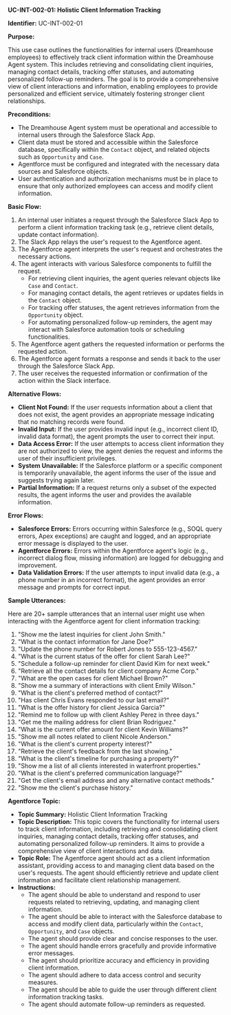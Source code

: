 **UC-INT-002-01: Holistic Client Information Tracking**

**Identifier:** UC-INT-002-01

**Purpose:**

This use case outlines the functionalities for internal users (Dreamhouse employees) to effectively track client information within the Dreamhouse Agent system. This includes retrieving and consolidating client inquiries, managing contact details, tracking offer statuses, and automating personalized follow-up reminders. The goal is to provide a comprehensive view of client interactions and information, enabling employees to provide personalized and efficient service, ultimately fostering stronger client relationships.

**Preconditions:**

- The Dreamhouse Agent system must be operational and accessible to internal users through the Salesforce Slack App.
- Client data must be stored and accessible within the Salesforce database, specifically within the `Contact` object, and related objects such as `Opportunity` and `Case`.
- Agentforce must be configured and integrated with the necessary data sources and Salesforce objects.
- User authentication and authorization mechanisms must be in place to ensure that only authorized employees can access and modify client information.

**Basic Flow:**

1.  An internal user initiates a request through the Salesforce Slack App to perform a client information tracking task (e.g., retrieve client details, update contact information).
2.  The Slack App relays the user's request to the Agentforce agent.
3.  The Agentforce agent interprets the user's request and orchestrates the necessary actions.
4.  The agent interacts with various Salesforce components to fulfill the request.
    - For retrieving client inquiries, the agent queries relevant objects like `Case` and `Contact`.
    - For managing contact details, the agent retrieves or updates fields in the `Contact` object.
    - For tracking offer statuses, the agent retrieves information from the `Opportunity` object.
    - For automating personalized follow-up reminders, the agent may interact with Salesforce automation tools or scheduling functionalities.
5.  The Agentforce agent gathers the requested information or performs the requested action.
6.  The Agentforce agent formats a response and sends it back to the user through the Salesforce Slack App.
7.  The user receives the requested information or confirmation of the action within the Slack interface.

**Alternative Flows:**

- **Client Not Found:** If the user requests information about a client that does not exist, the agent provides an appropriate message indicating that no matching records were found.
- **Invalid Input:** If the user provides invalid input (e.g., incorrect client ID, invalid data format), the agent prompts the user to correct their input.
- **Data Access Error:** If the user attempts to access client information they are not authorized to view, the agent denies the request and informs the user of their insufficient privileges.
- **System Unavailable:** If the Salesforce platform or a specific component is temporarily unavailable, the agent informs the user of the issue and suggests trying again later.
- **Partial Information:** If a request returns only a subset of the expected results, the agent informs the user and provides the available information.

**Error Flows:**

- **Salesforce Errors:** Errors occurring within Salesforce (e.g., SOQL query errors, Apex exceptions) are caught and logged, and an appropriate error message is displayed to the user.
- **Agentforce Errors:** Errors within the Agentforce agent's logic (e.g., incorrect dialog flow, missing information) are logged for debugging and improvement.
- **Data Validation Errors:** If the user attempts to input invalid data (e.g., a phone number in an incorrect format), the agent provides an error message and prompts for correct input.

**Sample Utterances:**

Here are 20+ sample utterances that an internal user might use when interacting with the Agentforce agent for client information tracking:

1.  "Show me the latest inquiries for client John Smith."
2.  "What is the contact information for Jane Doe?"
3.  "Update the phone number for Robert Jones to 555-123-4567."
4.  "What is the current status of the offer for client Sarah Lee?"
5.  "Schedule a follow-up reminder for client David Kim for next week."
6.  "Retrieve all the contact details for client company Acme Corp."
7.  "What are the open cases for client Michael Brown?"
8.  "Show me a summary of interactions with client Emily Wilson."
9.  "What is the client's preferred method of contact?"
10. "Has client Chris Evans responded to our last email?"
11. "What is the offer history for client Jessica Garcia?"
12. "Remind me to follow up with client Ashley Perez in three days."
13. "Get me the mailing address for client Brian Rodriguez."
14. "What is the current offer amount for client Kevin Williams?"
15. "Show me all notes related to client Nicole Anderson."
16. "What is the client's current property interest?"
17. "Retrieve the client's feedback from the last showing."
18. "What is the client's timeline for purchasing a property?"
19. "Show me a list of all clients interested in waterfront properties."
20. "What is the client's preferred communication language?"
21. "Get the client's email address and any alternative contact methods."
22. "Show me the client's purchase history."

**Agentforce Topic:**

- **Topic Summary:** Holistic Client Information Tracking
- **Topic Description:** This topic covers the functionality for internal users to track client information, including retrieving and consolidating client inquiries, managing contact details, tracking offer statuses, and automating personalized follow-up reminders. It aims to provide a comprehensive view of client interactions and data.
- **Topic Role:** The Agentforce agent should act as a client information assistant, providing access to and managing client data based on the user's requests. The agent should efficiently retrieve and update client information and facilitate client relationship management.
- **Instructions:**
    - The agent should be able to understand and respond to user requests related to retrieving, updating, and managing client information.
    - The agent should be able to interact with the Salesforce database to access and modify client data, particularly within the `Contact`, `Opportunity`, and `Case` objects.
    - The agent should provide clear and concise responses to the user.
    - The agent should handle errors gracefully and provide informative error messages.
    - The agent should prioritize accuracy and efficiency in providing client information.
    - The agent should adhere to data access control and security measures.
    - The agent should be able to guide the user through different client information tracking tasks.
    - The agent should automate follow-up reminders as requested.
